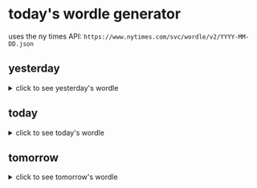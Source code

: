 # today's wordle generator

uses the ny times API: `https://www.nytimes.com/svc/wordle/v2/YYYY-MM-DD.json`

## yesterday

<details>
    <summary>click to see yesterday's wordle</summary>

    plait

</details>

## today

<details>
    <summary>click to see today's wordle</summary>

    climb

</details>

## tomorrow

<details>
    <summary>click to see tomorrow's wordle</summary>

    wrist

</details>

